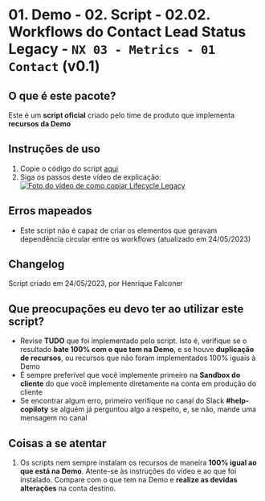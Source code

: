 # 01. Demo - 02. Script - 02.02. Workflows do Contact Lead Status Legacy - `NX 03 - Metrics - 01 Contact` (v0.1)

## O que é este pacote?

Este é um **script oficial** criado pelo time de produto que implementa **recursos da Demo**

## Instruções de uso

1. Copie o código do script [aqui](https://raw.githubusercontent.com/nexforce/script-automation/main/hubspot/scripts/automateContactLeadStatusLegacyWorkflows.js)
2. Siga os passos deste vídeo de explicação: [![Foto do vídeo de como copiar Lifecycle Legacy](https://github.com/nexforce/script-automation/blob/main/hubspot/images/Foto%20de%20capa%20do%20v%C3%ADdeo%20de%20Lifecycle%20Legacy.png?raw=true)](https://drive.google.com/file/d/1x1IWrFEP_VRr5Ghsb5usHW5vHbozgVl2/view?usp=sharing "Como copiar Lifecycle Legacy")

## Erros mapeados

- Este script não é capaz de criar os elementos que geravam dependência circular entre os workflows (atualizado em 24/05/2023)

## Changelog

Script criado em 24/05/2023, por Henrique Falconer

## Que preocupações eu devo ter ao utilizar este script?

- Revise **TUDO** que foi implementado pelo script. Isto é, verifique se o resultado **bate 100% com o que tem na Demo**, e se houve **duplicação de recursos**, ou recursos que não foram implementados 100% iguais à Demo
- É sempre preferível que você implemente primeiro na **Sandbox do cliente** do que você implemente diretamente na conta em produção do cliente
- Se encontrar algum erro, primeiro verifique no canal do Slack **#help-copiloty** se alguém já perguntou algo a respeito, e, se não, mande uma mensagem no canal

## Coisas a se atentar

1. Os scripts nem sempre instalam os recursos de maneira **100% igual ao que está na Demo**. Atente-se às instruções do vídeo e ao que foi instalado. Compare com o que tem na Demo e **realize as devidas alterações** na conta destino.

